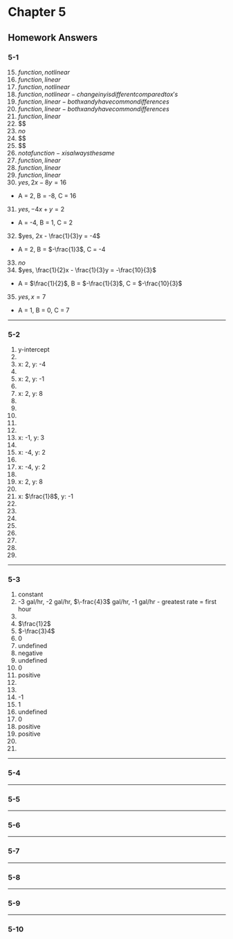 # Chapter 5

## Homework Answers

### 5-1

15. $function, not linear$
16. $function, linear$
17. $function, not linear$
18. $function, not linear - change in y is different compared to x's$
19. $function, linear - both x and y have common differences$
20. $function, linear - both x and y have common differences$
21. $function, linear$
22. $$
23. $no$
24. $$
25. $$
26. $not a function - x is always the same$
27. $function, linear$
28. $function, linear$
29. $function, linear$
30. $yes, 2x - 8y = 16$
  - A = 2, B = -8, C = 16
31. $yes, -4x + y = 2$
  - A = -4, B = 1, C = 2
32. $yes, 2x - \frac{1}{3}y = -4$
  - A = 2, B = $-\frac{1}3$, C = -4
33. $no$
34. $yes, \frac{1}{2}x - \frac{1}{3}y = -\frac{10}{3}$
  - A = $\frac{1}{2}$, B = $-\frac{1}{3}$, C = $-\frac{10}{3}$
35. $yes, x = 7$
  - A = 1, B = 0, C = 7

---

### 5-2

1. y-intercept
2.
3. x: 2, y: -4
4.
5. x: 2, y: -1
6.
7. x: 2, y: 8
8.
9. 
10.
11.
12.
13. x: -1, y: 3
14.
15. x: -4, y: 2
16.
17. x: -4, y: 2
18.
19. x: 2, y: 8
20.
21. x: $\frac{1}8$, y: -1
22.
23. 
24.
25.
26.
27.
28.
29.

---

### 5-3

1. constant
2. -3 gal/hr, -2 gal/hr, $\-frac{4}3$ gal/hr, -1 gal/hr - greatest rate = first hour 
3. 
4. $\frac{1}2$
5. $-\frac{3}4$
6. 0
7. undefined
8. negative
9. undefined
10. 0
11. positive
12. 
13. 
14. -1
15. 1
16. undefined
17. 0
18. positive
19. positive
20. 
21. 

---

### 5-4

---

### 5-5

---

### 5-6

---

### 5-7

---

### 5-8

---

### 5-9

---

### 5-10

